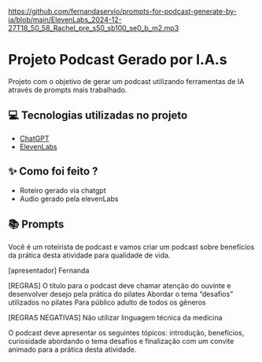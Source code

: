 
https://github.com/fernandaservio/prompts-for-podcast-generate-by-ia/blob/main/ElevenLabs_2024-12-27T18_50_58_Rachel_pre_s50_sb100_se0_b_m2.mp3



# Projeto Podcast Gerado por I.A.s

Projeto com o objetivo de gerar um podcast utilizando ferramentas de IA através de prompts mais trabalhado.


## 💻 Tecnologias utilizadas no projeto

- [ChatGPT](https://chat.openai.com/) 
- [ElevenLabs](https://beta.elevenlabs.io/)

## ✨ Como foi feito ?

- Roteiro gerado via chatgpt
- Audio gerado pela elevenLabs

## 📚 Prompts

Você é um roteirista de podcast e vamos criar um podcast sobre benefícios da prática desta atividade para qualidade de vida. 

[apresentador]  Fernanda

[REGRAS]
O título para o podcast deve chamar atenção do ouvinte e desenvolver desejo pela prática do pilates
Abordar o tema “desafios” utilizados no pilates
Para público adulto de todos os gêneros

[REGRAS NEGATIVAS]
Não utilizar linguagem técnica da medicina

O podcast deve apresentar os seguintes tópicos: introdução, benefícios, curiosidade abordando o tema desafios e finalização com um convite animado para a prática desta atividade.


